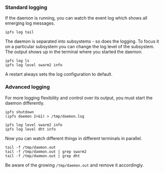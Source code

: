 ### Standard logging

If the daemon is running, you can watch the event log which shows all emerging log messages.

```
ipfs log tail
```

The daemon is separated into subsystems - so does the logging.
To focus it on a particular subsystem you can change the log level of the subsystem.
The output shows up in the terminal where you started the daemon.

```
ipfs log ls
ipfs log level swarm2 info
```

A restart always sets the log configuration to default.

### Advanced logging

For more logging flexibility and control over its output, you must start the daemon differently.

```
ipfs shutdown
(ipfs daemon 2>&1) > /tmp/daemon.log

ipfs log level swarm2 info
ipfs log level dht info
```

Now you can watch different things in different terminals in parallel.

```
tail -f /tmp/daemon.out
tail -f /tmp/daemon.out | grep swarm2
tail -f /tmp/daemon.out | grep dht
```

Be aware of the growing ```/tmp/daemon.out``` and remove it accordingly.
